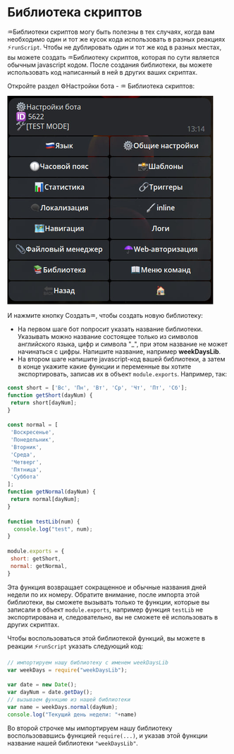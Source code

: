 # Библиотека скриптов

♒️Библиотеки скриптов могу быть полезны в тех случаях, когда вам необходимо один и тот же кусок кода использовать в разных реакциях ⚡️`runScript`. Чтобы не дублировать один и тот же код в разных местах, вы можете создать ♒️Библиотеку скриптов, которая по сути является обычным javascript кодом. После создания библиотеки, вы можете использовать код написанный в ней в других ваших скриптах.

Откройте раздел ⚙️Настройки бота - ♒️ Библиотека скриптов:

![](./1.jpg)

И нажмите кнопку Создать♒️, чтобы создать новую библиотеку:
* На первом шаге бот попросит указать название библиотеки. Указывать можно название состоящее только из символов английского языка, цифр и символа "_", при этом название не может начинаться с цифры. Напишите название, например **weekDaysLib**.
* На втором шаге напишите javascript-код вашей библиотеки, а затем в конце укажите какие функции и переменные вы хотите экспортировать, записав их в объект `module.exports`. Например, так:
```js 
const short = ['Вс', 'Пн', 'Вт', 'Ср', 'Чт', 'Пт', 'Сб'];
function getShort(dayNum) {
 return short[dayNum];
}

const normal = [
 'Воскресенье',
 'Понедельник',
 'Вторник',
 'Среда',
 'Четверг',
 'Пятница',
 'Суббота'
];
function getNormal(dayNum) {
 return normal[dayNum];
}

function testLib(num) {
  console.log("test", num);
}

module.exports = {
 short: getShort,
 normal: getNormal,
}
```

Эта функция возвращает сокращенное и обычные названия дней недели по их номеру. Обратите внимание, после импорта этой библиотеки, вы сможете вызывать только те функции, которые вы записали в объект `module.exports`, например функция `testLib` не экспортирована и, следовательно, вы не сможете её использовать в других скриптах.

Чтобы воспользоваться этой библиотекой функций, вы можете в реакции ⚡️`runScript` указать следующий код:
```js 
// импортируем нашу библиотеку с именем weekDaysLib
var weekDays = require("weekDaysLib");

var date = new Date();
var dayNum = date.getDay();
// вызываем функцию из нашей библиотеки
var name = weekDays.normal(dayNum);
console.log("Текущий день недели: "+name)
```

Во второй строчке мы импортируем нашу библиотеку воспользовавшись функцией  `require(...)`, и указав этой функции название нашей библиотеки `"weekDaysLib"`. 

